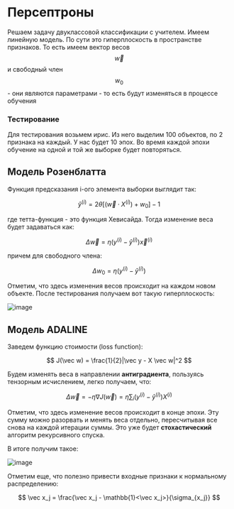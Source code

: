 # Персептроны

Решаем задачу двуклассовой классификации с учителем.
Имеем линейную модель. По сути это гиперплоскость в пространстве признаков.
То есть имеем вектор весов $$\vec w$$ и свободный член $$w_0$$ - они являются параметрами - то есть будут изменяться в процессе обучения

### Тестирование

Для тестирования возьмем ирис. Из него выделим 100 объектов, по 2 признака на каждый.
У нас будет 10 эпох. Во время каждой эпохи обучение на одной и той же выборке будет повторяться.

## Модель Розенблатта

Функция предсказания i-ого элемента выборки выглядит так:

$$
\hat{y}^{(i)} = 2\theta\left[(\vec w \cdot X^{(i)}) + w_0\right] - 1
$$

где тетта-функция - это функция Хевисайда.
Тогда изменение веса будет задаваться как:

$$
\Delta \vec w = \eta (y^{(i)} - \hat{y}^{(i)}) \vec x^{(i)}
$$

причем для свободного члена:

$$
\Delta w_0 = \eta (y^{(i)} - \hat y^{(i)})
$$

Отметим, что здесь изменения весов происходит на каждом новом объекте.
После тестирования получаем вот такую гиперплоскость:

![image](https://user-images.githubusercontent.com/25401699/214852662-7beccdf7-d07e-43f3-ad9a-23ff2986f148.png)

## Модель ADALINE

Заведем функцию стоимости (loss function):

$$
J(\vec w) = \frac{1}{2}|\vec y - X \vec w|^2
$$

Будем изменять веса в направлении **антиградиента**, пользуясь тензорным исчислением, легко получаем, что:

$$
\Delta \vec w = - \eta \nabla J(\vec w) = \eta \sum_i (y^{(i)} -\hat y^{(i)}) X^{(i)}
$$

Отметим, что здесь изменение весов происходит в конце эпохи.
Эту сумму можно разорвать и менять веса отдельно, пересчитывая все снова на каждой итерации суммы.
Это уже будет **стохастический** алгоритм рекурсивного спуска.

В итоге получим такое:

![image](https://user-images.githubusercontent.com/25401699/214872947-aaebf4b5-ea06-421f-a8d3-6c6fbef7da70.png)

Отметим еще, что полезно привести входные признаки к нормальному распределению:

$$
\vec x_j = \frac{\vec x_j - \mathbb{1}<\vec x_j>}{\sigma_{x_j}}
$$

